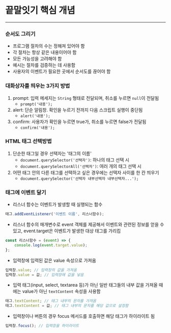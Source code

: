 # 끝말잇기 핵심 개념
---
### 순서도 그리기
- 프로그램 절차의 수는 정해져 있어야 함
- 각 절차는 항상 같은 내용이어야 함
- 모든 가능성을 고려해야 함
- 예시는 절차를 검증하는 데 사용함
- 사용자의 이벤트가 필요한 곳에서 순서도를 끊어야 함

### 대화상자를 띄우는 3가지 방법
1. prompt: 입력 메세지는 `String` 형태로 전달되며, 취소를 누르면 `null`이 전달됨
    - `prompt('내용');`
2. alert: 단순 알림창. 확인을 누르기 전까지 다음 스크립트 실행이 중단됨
    - `alert('내용');`
3. confirm: 사용자가 확인을 누르면 true가, 취소를 누르면 false가 전달됨
    - `confirm('내용');`

### HTML 태그 선택방법
1. 단순한 태그일 경우 선택자는 '태그의 이름'
   - `document.querySelector('선택자')`: 하나의 태그 선택 시
   - `document.querySelectorAll('선택자')`: 여러 개의 태그 선택 시
2. 어떤 태그 안의 다른 태그를 선택하고 싶은 경우에는 선택자 사이를 한 칸 띄우기
   - `document.querySelector('선택자 내부선택자 내부선택자...');`

### 태그에 이벤트 달기
- 리스너 함수는 이벤트가 발생할 때 실행되는 함수
```js
태그.addEventListener('이벤트 이름', 리스너함수);
```

- 리스너 함수의 매개변수로 event 객체를 제공해서 이벤트와 관련된 정보를 얻을 수 있고, event.target은 이벤트가 발생한 대상 태그를 가리킴
```js
const 리스너함수 = (event) => {
    console.log(event.target.value);
};
```

- 입력창에 입력된 값은 value 속성으로 가져옴
```js
입력창.value; // 입력창의 값을 가져옴
입력창.value = 값; // 입력창에 값을 넣음
```

- 입력 태그(input, select, textarea 등)가 아닌 일반 태그들의 내부 값을 가져올 때에는 value가 아닌 `textContent` 속성을 사용함
```js
태그.textContent; // 태그 내부의 문자를 가져옴
태그.textContent = 값; // 태그 내부의 문자를 해당 값으로 설정함
```
  
- 입력창이나 버튼의 경우 focus 메서드를 호출하면 해당 태그가 하이라이트 됨
```js
입력창.focus(); // 입력창을 하이라이트
```


